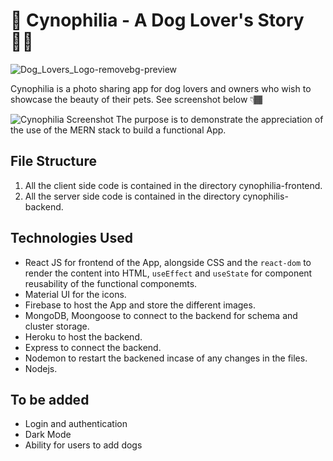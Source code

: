 # 🐶 Cynophilia - A Dog Lover's Story 🐕‍🦺
![Dog_Lovers_Logo-removebg-preview](https://user-images.githubusercontent.com/65196859/178743364-022ffaf6-7f5a-4bb9-ae97-7ff53fc969fe.png)

Cynophilia is a photo sharing app for dog lovers and owners who wish to showcase the beauty of their pets.
See screenshot below 👇🏾

![Cynophilia Screenshot](https://user-images.githubusercontent.com/65196859/179350877-ba0a496e-7213-46ec-b9d5-bb249077c059.png)
The purpose is to demonstrate the appreciation of the use of the MERN stack to build a functional App.

## File Structure
1. All the client side code is contained in the directory cynophilia-frontend.
2. All the server side code is contained in the directory cynophilis-backend.

## Technologies Used
- React JS for frontend of the App, alongside CSS and the `react-dom` to render the content into HTML, `useEffect` and `useState` for component reusability of the functional componemts.
- Material UI for the icons.
- Firebase to host the App and store the different images.
- MongoDB, Moongoose to connect to the backend for schema and cluster storage.
- Heroku to host the backend.
- Express to connect the backend.
- Nodemon to restart the backened incase of any changes in the files.
- Nodejs.

## To be added
- Login and authentication
- Dark Mode
- Ability for users to add dogs
